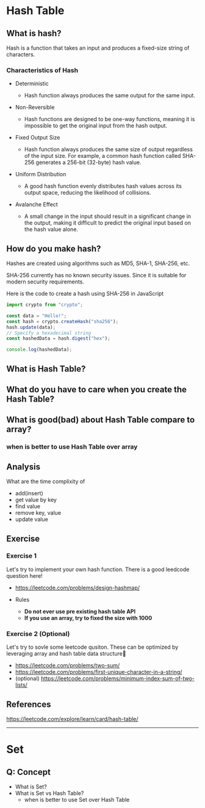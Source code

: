 # Hash Table

## What is hash?

Hash is a function that takes an input and produces a fixed-size string of characters.

### Characteristics of Hash

- Deterministic

  - Hash function always produces the same output for the same input.

- Non-Reversible

  - Hash functions are designed to be one-way functions, meaning it is impossible to get the original input from the hash output.

- Fixed Output Size

  - Hash function always produces the same size of output regardless of the input size. For example, a common hash function called SHA-256 generates a 256-bit (32-byte) hash value.

- Uniform Distribution

  - A good hash function evenly distributes hash values across its output space, reducing the likelihood of collisions.

- Avalanche Effect
  - A small change in the input should result in a significant change in the output, making it difficult to predict the original input based on the hash value alone.

## How do you make hash?

Hashes are created using algorithms such as MD5, SHA-1, SHA-256, etc.

SHA-256 currently has no known security issues. Since it is suitable for modern security requirements.

Here is the code to create a hash using SHA-256 in JavaScript

```js
import crypto from "crypto";

const data = "Hello!";
const hash = crypto.createHash("sha256");
hash.update(data);
// Specify a hexadecimal string
const hashedData = hash.digest("hex");

console.log(hashedData);
```

## What is Hash Table?

## What do you have to care when you create the Hash Table?

## What is good(bad) about Hash Table compare to array?

### when is better to use Hash Table over array

## Analysis

What are the time complixity of

- add(insert)
- get value by key
- find value
- remove key, value
- update value

## Exercise

### Exercise 1

Let's try to implement your own hash function. There is a good leedcode question here!

- https://leetcode.com/problems/design-hashmap/

- Rules
  - **Do not ever use pre existing hash table API**
  - **If you use an array, try to fixed the size with 1000**

### Exercise 2 (Optional)

Let's try to sovle some leetcode qusiton.
These can be optimized by leveraging array and hash table data structure💪

- https://leetcode.com/problems/two-sum/
- https://leetcode.com/problems/first-unique-character-in-a-string/
- (optional) https://leetcode.com/problems/minimum-index-sum-of-two-lists/

## References

https://leetcode.com/explore/learn/card/hash-table/

---

# Set

## Q: Concept

- What is Set?
- What is Set vs Hash Table?
  - when is better to use Set over Hash Table
